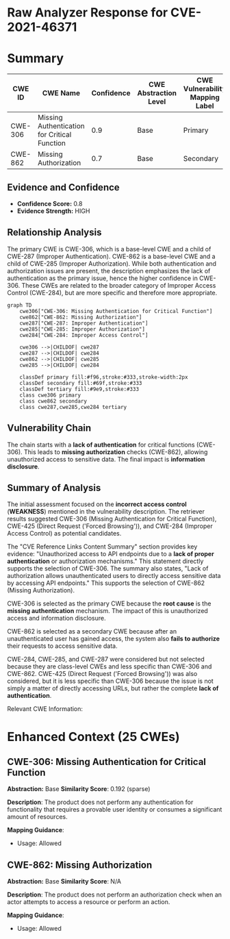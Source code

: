 # Raw Analyzer Response for CVE-2021-46371

# Summary
| CWE ID | CWE Name | Confidence | CWE Abstraction Level | CWE Vulnerability Mapping Label | CWE-Vulnerability Mapping Notes |
|---|---|---|---|---|---|
| CWE-306 | Missing Authentication for Critical Function | 0.9 | Base | Primary | Allowed |
| CWE-862 | Missing Authorization | 0.7 | Base | Secondary | Allowed |

## Evidence and Confidence

*   **Confidence Score:** 0.8
*   **Evidence Strength:** HIGH

## Relationship Analysis
The primary CWE is CWE-306, which is a base-level CWE and a child of CWE-287 (Improper Authentication). CWE-862 is a base-level CWE and a child of CWE-285 (Improper Authorization). While both authentication and authorization issues are present, the description emphasizes the lack of authentication as the primary issue, hence the higher confidence in CWE-306. These CWEs are related to the broader category of Improper Access Control (CWE-284), but are more specific and therefore more appropriate.

```mermaid
graph TD
    cwe306["CWE-306: Missing Authentication for Critical Function"]
    cwe862["CWE-862: Missing Authorization"]
    cwe287["CWE-287: Improper Authentication"]
    cwe285["CWE-285: Improper Authorization"]
    cwe284["CWE-284: Improper Access Control"]

    cwe306 -->|CHILDOF| cwe287
    cwe287 -->|CHILDOF| cwe284
    cwe862 -->|CHILDOF| cwe285
    cwe285 -->|CHILDOF| cwe284

    classDef primary fill:#f96,stroke:#333,stroke-width:2px
    classDef secondary fill:#69f,stroke:#333
    classDef tertiary fill:#9e9,stroke:#333
    class cwe306 primary
    class cwe862 secondary
    class cwe287,cwe285,cwe284 tertiary
```

## Vulnerability Chain
The chain starts with a **lack of authentication** for critical functions (CWE-306). This leads to **missing authorization** checks (CWE-862), allowing unauthorized access to sensitive data. The final impact is **information disclosure**.

## Summary of Analysis
The initial assessment focused on the **incorrect access control** (**WEAKNESS**) mentioned in the vulnerability description. The retriever results suggested CWE-306 (Missing Authentication for Critical Function), CWE-425 (Direct Request ('Forced Browsing')), and CWE-284 (Improper Access Control) as potential candidates.

The "CVE Reference Links Content Summary" section provides key evidence: "Unauthorized access to API endpoints due to a **lack of proper authentication** or authorization mechanisms." This statement directly supports the selection of CWE-306. The summary also states, "Lack of authorization allows unauthenticated users to directly access sensitive data by accessing API endpoints." This supports the selection of CWE-862 (Missing Authorization).

CWE-306 is selected as the primary CWE because the **root cause** is the **missing authentication** mechanism. The impact of this is unauthorized access and information disclosure.

CWE-862 is selected as a secondary CWE because after an unauthenticated user has gained access, the system also **fails to authorize** their requests to access sensitive data.

CWE-284, CWE-285, and CWE-287 were considered but not selected because they are class-level CWEs and less specific than CWE-306 and CWE-862.
CWE-425 (Direct Request ('Forced Browsing')) was also considered, but it is less specific than CWE-306 because the issue is not simply a matter of directly accessing URLs, but rather the complete **lack of authentication**.

Relevant CWE Information:

# Enhanced Context (25 CWEs)

## CWE-306: Missing Authentication for Critical Function
**Abstraction:** Base
**Similarity Score**: 0.192 (sparse)

**Description**:
The product does not perform any authentication for functionality that requires a provable user identity or consumes a significant amount of resources.

**Mapping Guidance**:
- Usage: Allowed

## CWE-862: Missing Authorization
**Abstraction:** Base
**Similarity Score**: N/A

**Description**:
The product does not perform an authorization check when an actor attempts to access a resource or perform an action.

**Mapping Guidance**:
- Usage: Allowed